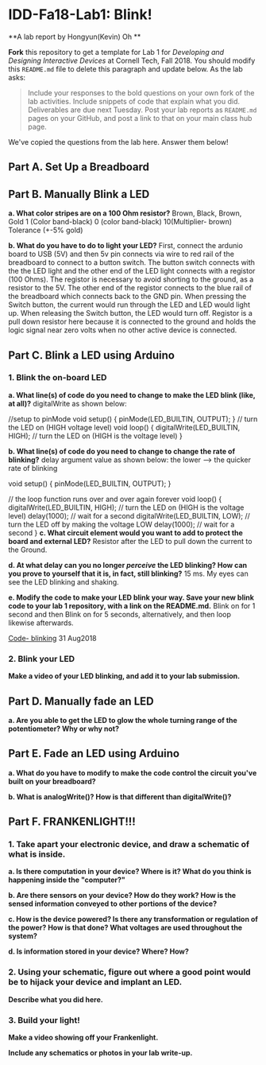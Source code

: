 # IDD-Fa18-Lab1: Blink!

**A lab report by Hongyun(Kevin) Oh **

**Fork** this repository to get a template for Lab 1 for *Developing and Designing Interactive Devices* at Cornell Tech, Fall 2018. You should modify this `README.md` file to delete this paragraph and update below. As the lab asks:

> Include your responses to the bold questions on your own fork of the lab activities. Include snippets of code that explain what you did. Deliverables are due next Tuesday. Post your lab reports as `README.md` pages on your GitHub, and post a link to that on your main class hub page.

We've copied the questions from the lab here. Answer them below!

## Part A. Set Up a Breadboard




## Part B. Manually Blink a LED

**a. What color stripes are on a 100 Ohm resistor?**
Brown,  Black,   Brown,           Gold
 1 (Color band-black)      0 (color band-black)     10(Multiplier- brown)  Tolerance (+-5% gold)
 
**b. What do you have to do to light your LED?**
First, connect the ardunio board to USB (5V) and then 5v pin connects via wire to red rail of the breadboard to connect to a button switch. The button switch connects with the the LED light and the other end of the LED light connects with a registor (100 Ohms). The registor is necessary to avoid shorting to the ground, as a resistor to the 5V. The other end of the registor connects to the blue rail of the breadboard which connects back to the GND pin.  When pressing the Switch button, the current would run through the LED and LED would light up. When releasing the Switch button, the LED would turn off.  Registor is a pull down resistor here because it is connected to the ground and holds the logic signal near zero volts when no other active device is connected. 

## Part C. Blink a LED using Arduino


### 1. Blink the on-board LED

**a. What line(s) of code do you need to change to make the LED blink (like, at all)?**
digitalWrite as shown below:  

//setup to pinMode
void setup() {
  pinMode(LED_BUILTIN, OUTPUT);
}
// turn the LED on  (HIGH voltage level)
void loop() {
  digitalWrite(LED_BUILTIN, HIGH);   // turn the LED on (HIGH is the voltage level)
}

**b. What line(s) of code do you need to change to change the rate of blinking?**
delay argument value as shown below:  the lower --> the quicker rate of blinking

void setup() {
  pinMode(LED_BUILTIN, OUTPUT);
}

// the loop function runs over and over again forever
void loop() {
  digitalWrite(LED_BUILTIN, HIGH);   // turn the LED on (HIGH is the voltage level)
  delay(1000);                       // wait for a second
  digitalWrite(LED_BUILTIN, LOW);    // turn the LED off by making the voltage LOW
  delay(1000);                       // wait for a second
}
**c. What circuit element would you want to add to protect the board and external LED?**
Resistor after the LED to pull down the current to the Ground. 

**d. At what delay can you no longer *perceive* the LED blinking? How can you prove to yourself that it is, in fact, still blinking?**
15 ms.  My eyes can see the LED blinking and shaking. 


**e. Modify the code to make your LED blink your way. Save your new blink code to your lab 1 repository, with a link on the README.md.**
Blink on for 1 second and then Blink on for 5 seconds, alternatively, and then loop likewise afterwards.

[Code- blinking](https://github.com/contactkoh/IDD-Fa18-Lab1/blob/master/Blink1.ino) 31 Aug2018



### 2. Blink your LED

**Make a video of your LED blinking, and add it to your lab submission.**

## Part D. Manually fade an LED

**a. Are you able to get the LED to glow the whole turning range of the potentiometer? Why or why not?**


## Part E. Fade an LED using Arduino

**a. What do you have to modify to make the code control the circuit you've built on your breadboard?**

**b. What is analogWrite()? How is that different than digitalWrite()?**


## Part F. FRANKENLIGHT!!!

### 1. Take apart your electronic device, and draw a schematic of what is inside. 

**a. Is there computation in your device? Where is it? What do you think is happening inside the "computer?"**

**b. Are there sensors on your device? How do they work? How is the sensed information conveyed to other portions of the device?**

**c. How is the device powered? Is there any transformation or regulation of the power? How is that done? What voltages are used throughout the system?**

**d. Is information stored in your device? Where? How?**

### 2. Using your schematic, figure out where a good point would be to hijack your device and implant an LED.

**Describe what you did here.**

### 3. Build your light!

**Make a video showing off your Frankenlight.**

**Include any schematics or photos in your lab write-up.**
